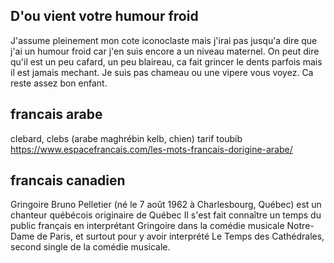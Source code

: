 ## D'ou vient votre humour froid

J'assume pleinement mon cote iconoclaste mais j'irai pas jusqu'a dire que j'ai un humour froid car j'en suis encore a un niveau maternel. On peut dire qu'il est un peu cafard, un peu blaireau, ca fait grincer le dents parfois mais il est jamais mechant. Je suis pas chameau ou une vipere vous voyez. Ca reste assez bon enfant.

## francais arabe

clebard, clebs (arabe maghrébin kelb, chien)
tarif
toubib
https://www.espacefrancais.com/les-mots-francais-dorigine-arabe/

## francais canadien

Gringoire
Bruno Pelletier (né le 7 août 1962 à Charlesbourg, Québec) est un chanteur québécois originaire de Québec
Il s'est fait connaître un temps du public français en interprétant Gringoire dans la comédie musicale Notre-Dame de Paris, et surtout pour y avoir interprété Le Temps des Cathédrales, second single de la comédie musicale.
